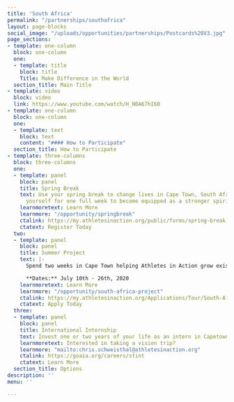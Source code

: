 ```yaml
---
title: 'South Africa'
permalink: "/partnerships/southafrica"
layout: page-blocks
social_image: "/uploads/opportunities/partnerships/Postcards%20V3.jpg"
page_sections:
- template: one-column
  block: one-column
  one:
  - template: title
    block: title
    Title: Make Difference in the World
  section_title: Main Title
- template: video
  block: video
  link: https://www.youtube.com/watch/H_N0A67hI60
- template: one-column
  block: one-column
  one:
  - template: text
    block: text
    content: "#### How to Participate"
  section_title: How to Participate
- template: three-columns
  block: three-columns
  one:
  - template: panel
    block: panel
    title: Spring Break
    text: Use your spring break to change lives in Cape Town, South Africa. Immerse
      yourself for one full week to become equipped as a stronger spiritual leader.
    learnmoretext: Learn More
    learnmore: "/opportunity/springbreak"
    ctalink: https://my.athletesinaction.org/public/forms/spring-break.aspx
    ctatext: Register Today
  two:
  - template: panel
    block: panel
    title: Summer Project
    text: |-
      Spend two weeks in Cape Town helping Athletes in Action grow existing campus ministries in South Africa.

      **Dates:** July 10th - 26th, 2020
    learnmoretext: Learn More
    learnmore: "/opportunity/south-africa-project"
    ctalink: https://my.athletesinaction.org/Applications/Tour/South-Africa-Project/default.aspx
    ctatext: Apply Today
  three:
  - template: panel
    block: panel
    title: International Internship
    text: Invest one or two years of your life as an intern in Capetown, South Africa
    learnmoretext: Interested in taking a vision trip?
    learnmore: "mailto:chris.schweisthal@athletesinaction.org"
    ctalink: https://goaia.org/careers/stint
    ctatext: Learn More
  section_title: Options
description: ''
menu: ''

---
```

